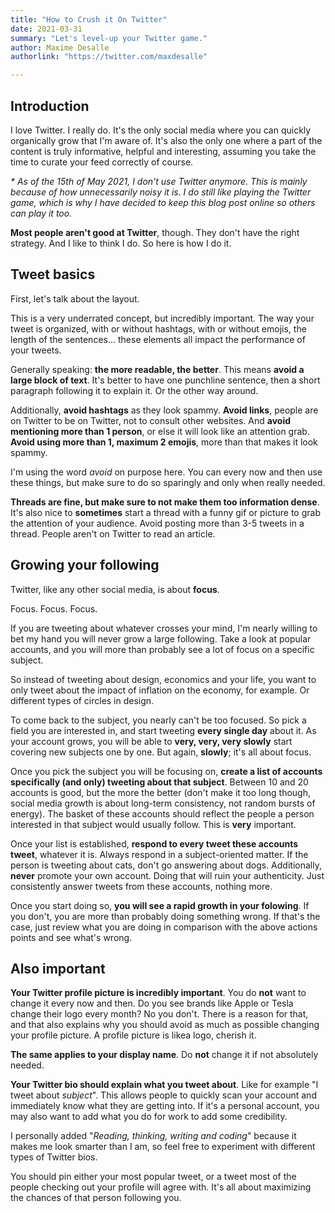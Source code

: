 ```yaml
---
title: "How to Crush it On Twitter"
date: 2021-03-31
summary: "Let's level-up your Twitter game."
author: Maxime Desalle
authorlink: "https://twitter.com/maxdesalle"

---
```


## Introduction

I love Twitter. I really do. It's the only social media where you can quickly organically grow that I'm aware of. It's also the only one where a part of the content is truly informative, helpful and interesting, assuming you take the time to curate your feed correctly of course.

*\* As of the 15th of May 2021, I don't use Twitter anymore. This is mainly because of how unnecessarily noisy it is. I do still like playing the Twitter game, which is why I have decided to keep this blog post online so others can play it too.*

**Most people aren't good at Twitter**, though. They don't have the right strategy. And I like to think I do. So here is how I do it.

## Tweet basics

First, let's talk about the layout. 

This is a very underrated concept, but incredibly important. The way your tweet is organized, with or without hashtags, with or without emojis, the length of the sentences... these elements all impact the performance of your tweets.

Generally speaking: **the more readable, the better**. This means **avoid a large block of text**. It's better to have one punchline sentence, then a short paragraph following it to explain it. Or the other way around.

Additionally, **avoid hashtags** as they look spammy. **Avoid links**, people are on Twitter to be on Twitter, not to consult other websites. And **avoid mentioning more than 1 person**, or else it will look like an attention grab. **Avoid using more than 1, maximum 2 emojis**, more than that makes it look spammy.

I'm using the word *avoid* on purpose here. You can every now and then use these things, but make sure to do so sparingly and only when really needed.

**Threads are fine, but make sure to not make them too information dense**. It's also nice to **sometimes** start a thread with a funny gif or picture to grab the attention of your audience. Avoid posting more than 3-5 tweets in a thread. People aren't on Twitter to read an article.

## Growing your following

Twitter, like any other social media, is about **focus**.

Focus. Focus. Focus.

If you are tweeting about whatever crosses your mind, I'm nearly willing to bet my hand you will never grow a large following. Take a look at popular accounts, and you will more than probably see a lot of focus on a specific subject.

So instead of tweeting about design, economics and your life, you want to only tweet about the impact of inflation on the economy, for example. Or different types of circles in design.

To come back to the subject, you nearly can't be too focused. So pick a field you are interested in, and start tweeting **every single day** about it. As your account grows, you will be able to **very, very, very slowly** start covering new subjects one by one. But again, **slowly**; it's all about focus.

Once you pick the subject you will be focusing on, **create a list of accounts specifically (and only) tweeting about that subject**. Between 10 and 20 accounts is good, but the more the better (don't make it too long though, social media growth is about long-term consistency, not random bursts of energy). The basket of these accounts should reflect the people a person interested in that subject would usually follow. This is **very** important.

Once your list is established, **respond to every tweet these accounts tweet**, whatever it is. Always respond in a subject-oriented matter. If the person is tweeting about cats, don't go answering about dogs. Additionally, **never** promote your own account. Doing that will ruin your authenticity. Just consistently answer tweets from these accounts, nothing more.

Once you start doing so, **you will see a rapid growth in your folowing**. If you don't, you are more than probably doing something wrong. If that's the case, just review what you are doing in comparison with the above actions points and see what's wrong.

## Also important

**Your Twitter profile picture is incredibly important**. You do **not** want to change it every now and then. Do you see brands like Apple or Tesla change their logo every month? No you don't. There is a reason for that, and that also explains why you should avoid as much as possible changing your profile picture. A profile picture is likea logo, cherish it. 

**The same applies to your display name**. Do **not** change it if not absolutely needed.

**Your Twitter bio should explain what you tweet about**. Like for example "I tweet about *subject*". This allows people to quickly scan your account and immediately know what they are getting into. If it's a personal account, you may also want to add what you do for work to add some credibility.

I personally added "*Reading, thinking, writing and coding*" because it makes me look smarter than I am, so feel free to experiment with different types of Twitter bios.

You should pin either your most popular tweet, or a tweet most of the people checking out your profile will agree with. It's all about maximizing the chances of that person following you.
